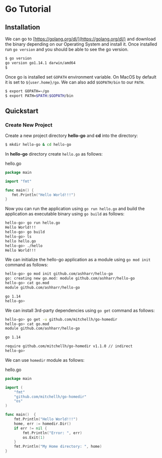 # Go Tutorial

## Installation

We can go to [https://golang.org/dl/](https://golang.org/dl/) and download the binary depending on our Operating System and install it. Once installed run `go version` and you should be able to see the go version.

```bash
$ go version
go version go1.14.1 darwin/amd64
$
```

Once go is installed set `GOPATH` environment variable. On MacOS by default it is set to `${user.home}/go`. We can also add `$GOPATH/bin` to our `PATH`.

```bash
$ export GOPATH=~/go
$ export PATH=$PATH:$GOPATH/bin
```

## Quickstart

### Create New Project

Create a new project directory **hello-go** and **cd** into the directory:

```bash
$ mkdir hello-go & cd hello-go
```

In **hello-go** directory create `hello.go` as follows:

hello.go

```go
package main

import "fmt"

func main() {
   fmt.Println("Hello World!!!")
}

```

Now you can run the application using `go run hello.go` and build the application as executable binary using `go build` as follows:

```bash
hello-go> go run hello.go
Hello World!!!
hello-go> go build
hello-go> ls
hello hello.go
hello-go> ./hello
Hello World!!!
```

We can initialize the hello-go application as a module using `go mod init` command as follows:

```bash
hello-go> go mod init github.com/ashharr/hello-go
go: creating new go.mod: module github.com/ashharr/hello-go
hello-go> cat go.mod
module github.com/ashharr/hello-go

go 1.14
hello-go>
```

We can install 3rd-party dependencies using `go get` command as follows:

```bash
hello-go> go get -u github.com/mitchellh/go-homedir
hello-go> cat go.mod
module github.com/ashharr/hello-go

go 1.14

require github.com/mitchellh/go-homedir v1.1.0 // indirect
hello-go>
```

We can use `homedir` module as follows:

hello.go

```go
package main

import (
	"fmt"
	"github.com/mitchellh/go-homedir"
	"os"
)

func main()  {
	fmt.Println("Hello World!!!")
	home, err := homedir.Dir()
	if err != nil {
		fmt.Println("Error: ", err)
		os.Exit(1)
	}
	fmt.Println("My Home directory: ", home)
}
```
